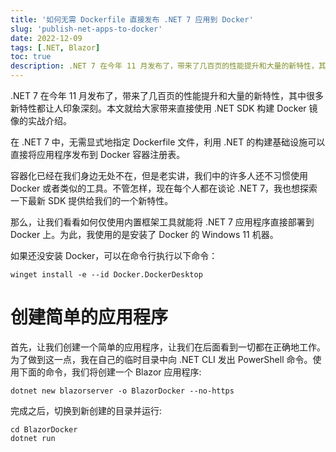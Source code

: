 ```yaml
---
title: '如何无需 Dockerfile 直接发布 .NET 7 应用到 Docker'
slug: 'publish-net-apps-to-docker'
date: 2022-12-09
tags: [.NET, Blazor]
toc: true
description: .NET 7 在今年 11 月发布了，带来了几百页的性能提升和大量的新特性，其中很多新特性都让人印象深刻。本文就给大家带来直接使用 .NET SDK 构建 Docker 镜像的实战介绍
---
```


.NET 7 在今年 11 月发布了，带来了几百页的性能提升和大量的新特性，其中很多新特性都让人印象深刻。本文就给大家带来直接使用 .NET SDK 构建 Docker 镜像的实战介绍。

在 .NET 7 中，无需显式地指定 Dockerfile 文件，利用 .NET 的构建基础设施可以直接将应用程序发布到 Docker 容器注册表。

容器化已经在我们身边无处不在，但是老实讲，我们中的许多人还不习惯使用 Docker 或者类似的工具。不管怎样，现在每个人都在谈论 .NET 7，我也想探索一下最新 SDK 提供给我们的一个新特性。

那么，让我们看看如何仅使用内置框架工具就能将 .NET 7 应用程序直接部署到 Docker 上。为此，我使用的是安装了 Docker 的 Windows 11 机器。

如果还没安装 Docker，可以在命令行执行以下命令：

```
winget install -e --id Docker.DockerDesktop
```

# 创建简单的应用程序

首先，让我们创建一个简单的应用程序，让我们在后面看到一切都在正确地工作。为了做到这一点，我在自己的临时目录中向 .NET CLI 发出 PowerShell 命令。使用下面的命令，我们将创建一个 Blazor 应用程序:

```
dotnet new blazorserver -o BlazorDocker --no-https
```

完成之后，切换到新创建的目录并运行:

```
cd BlazorDocker
dotnet run
```